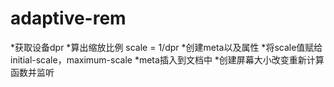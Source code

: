 # adaptive-rem
*获取设备dpr
*算出缩放比例 scale = 1/dpr
*创建meta以及属性
*将scale值赋给initial-scale，maximum-scale
*meta插入到文档中
*创建屏幕大小改变重新计算函数并监听
